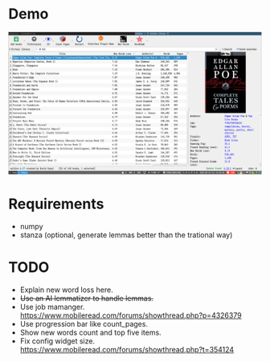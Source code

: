 # Demo

![](demo.png)

# Requirements

* numpy
* stanza (optional, generate lemmas better than the trational way)

# TODO

* Explain new word loss here.
* ~~Use an AI lemmatizer to handle lemmas.~~
* Use job mamanger. https://www.mobileread.com/forums/showthread.php?p=4326379
* Use progression bar like count_pages.
* Show new words count and top five items.
* Fix config widget size. https://www.mobileread.com/forums/showthread.php?t=354124
